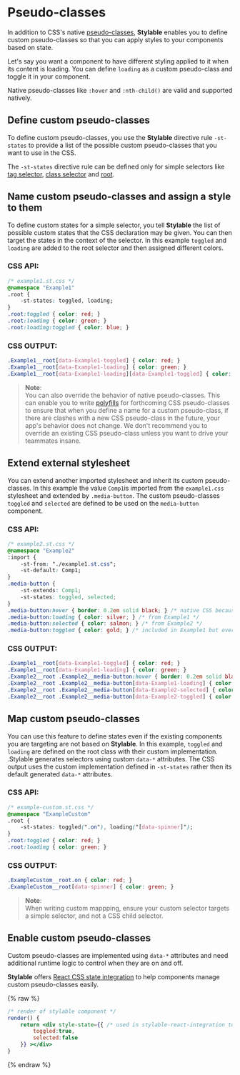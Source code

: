 # Pseudo-classes

In addition to CSS's native [pseudo-classes](https://developer.mozilla.org/en/docs/Web/CSS/Pseudo-classes), **Stylable** enables you to define custom pseudo-classes so that you can apply styles to your components based on state.

Let's say you want a component to have different styling applied to it when its content is loading. You can define `loading` as a custom pseudo-class and toggle it in your component.

Native pseudo-classes like `:hover` and `:nth-child()` are valid and supported natively.

## Define custom pseudo-classes

To define custom pseudo-classes, you use the **Stylable** directive rule `-st-states` to provide a list of the possible custom pseudo-classes that you want to use in the CSS.

The `-st-states` directive rule can be defined only for simple selectors like [tag selector](./tag-selectors.md), [class selector](./class-selectors.md) and [root](./root.md).

## Name custom pseudo-classes and assign a style to them

To define custom states for a simple selector, you tell **Stylable** the list of possible custom states that the CSS declaration may be given. You can then target the states in the context of the selector. In this example `toggled` and `loading` are added to the root selector and then assigned different colors. 

### CSS API:
```css
/* example1.st.css */
@namespace "Example1"
.root {
    -st-states: toggled, loading;
}
.root:toggled { color: red; }
.root:loading { color: green; }
.root:loading:toggled { color: blue; }
```

### CSS OUTPUT:
```css
.Example1__root[data-Example1-toggled] { color: red; }
.Example1__root[data-Example1-loading] { color: green; }
.Example1__root[data-Example1-loading][data-Example1-toggled] { color: blue; }
```

> **Note**:  
> You can also override the behavior of native pseudo-classes. This can enable you to write [polyfills](https://remysharp.com/2010/10/08/what-is-a-polyfill) for forthcoming CSS pseudo-classes to ensure that when you define a name for a custom pseudo-class, if there are clashes with a new CSS pseudo-class in the future, your app's behavior does not change. We don't recommend you to override an existing CSS pseudo-class unless you want to drive your teammates insane.

## Extend external stylesheet

You can extend another imported stylesheet and inherit its custom pseudo-classes. In this example the value `Comp1`is imported from the `example1.css` stylesheet and extended by `.media-button`. The custom pseudo-classes `toggled` and `selected` are defined to be used on the `media-button` component. 

### CSS API:
```css
/* example2.st.css */
@namespace "Example2"
:import {
    -st-from: "./example1.st.css";
    -st-default: Comp1;
}
.media-button {
    -st-extends: Comp1;
    -st-states: toggled, selected;
}
.media-button:hover { border: 0.2em solid black; } /* native CSS because no custom declaration*/
.media-button:loading { color: silver; } /* from Example1 */
.media-button:selected { color: salmon; } /* from Example2 */
.media-button:toggled { color: gold; } /* included in Example1 but overridden by Example2 */
```

### CSS OUTPUT:
```css
.Example1__root[data-Example1-toggled] { color: red; }
.Example1__root[data-Example1-loading] { color: green; }
.Example2__root .Example2__media-button:hover { border: 0.2em solid black; } /* native hover - not declared */
.Example2__root .Example2__media-button[data-Example1-loading] { color: silver; } /* loading scoped to Example1 - only one to declare */
.Example2__root .Example2__media-button[data-Example2-selected] { color: salmon; } /* selected scoped to Example2 - only one to declare */
.Example2__root .Example2__media-button[data-Example2-toggled] { color: gold;} /* toggled scoped to Example2 - last to declare */
```

## Map custom pseudo-classes

You can use this feature to define states even if the existing components you are targeting are not based on **Stylable**. In this example, `toggled` and `loading` are defined on the root class with their custom implementation. .Stylable generates selectors using custom `data-*` attributes. The CSS output uses the custom implementation defined in `-st-states` rather then its default generated `data-*` attributes.

### CSS API:
```css
/* example-custom.st.css */
@namespace "ExampleCustom"
.root {
    -st-states: toggled(".on"), loading("[data-spinner]");
}
.root:toggled { color: red; }
.root:loading { color: green; }
```

### CSS OUTPUT:
```css
.ExampleCustom__root.on { color: red; }
.ExampleCustom__root[data-spinner] { color: green; }
```

> **Note**:  
> When writing custom mappping, ensure your custom selector targets a simple selector, and not a CSS child selector.

## Enable custom pseudo-classes

Custom pseudo-classes are implemented using `data-*` attributes and need additional runtime logic to control when they are on and off. 

**Stylable** offers [React CSS state integration](./react-integration.md) to help components manage custom pseudo-classes easily.

{% raw %}

```jsx
/* render of stylable component */
render() {
    return <div style-state={{ /* used in stylable-react-integration to implement pseudo-classes */
        toggled:true,
        selected:false
    }} ></div>
}
```

{% endraw %}
